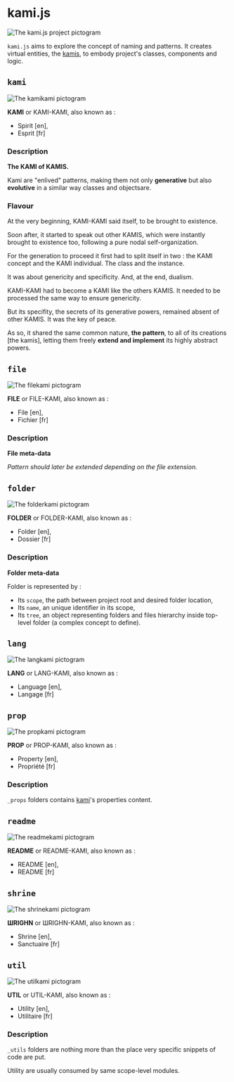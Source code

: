 # kami.js

![The kami.js project pictogram](/logo.svg)

`kami.js` aims to explore the concept of naming and patterns. It creates virtual entities, the [kamis](#kami), to embody project's classes, components and logic.















## `kami`

![The kamikami pictogram](/_shrine/kami/kami.picto.svg)

**KAMI** or KAMI-KAMI, also known as :

* Spirit [en],
* Esprit [fr]

### Description

**The KAMI of KAMIS.**

Kami are "enlived" patterns, making them
not only **generative** but also **evolutive**
in a similar way classes and objectsare.

### Flavour

At the very beginning, KAMI-KAMI said itself, to be
brought to existence.

Soon after, it started to speak out other KAMIS,
which were instantly brought to existence too, following
a pure nodal self-organization.

For the generation to proceed it first had to
split itself in two : the KAMI concept and the
KAMI individual. The class and the instance.

It was about genericity and specificity.
And, at the end, dualism.

KAMI-KAMI had to become a KAMI like the others KAMIS.
It needed to be processed the same way to ensure
genericity.

But its specifity, the secrets of its generative powers, remained
absent of other KAMIS. It was the key of peace.

As so, it shared the same common nature, **the pattern**,
to all of its creations [the kamis], letting them freely
**extend and implement** its highly abstract powers.


## `file`

![The filekami pictogram](/_shrine/file/file.picto.svg)

**FILE** or FILE-KAMI, also known as :

* File [en],
* Fichier [fr]

### Description

**File meta-data**

*Pattern should later be extended depending on
the file extension.*


## `folder`

![The folderkami pictogram](/_shrine/folder/folder.picto.svg)

**FOLDER** or FOLDER-KAMI, also known as :

* Folder [en],
* Dossier [fr]

### Description

**Folder meta-data**

Folder is represented by :
* Its `scope`, the path between project root
  and desired folder location,
* Its `name`, an unique identifier in its scope,
* Its `tree`, an object representing folders and
  files hierarchy inside top-level folder
  (a complex concept to define).



## `lang`

![The langkami pictogram](/_shrine/lang/lang.picto.svg)

**LANG** or LANG-KAMI, also known as :

* Language [en],
* Langage [fr]




## `prop`

![The propkami pictogram](/_shrine/prop/prop.picto.svg)

**PROP** or PROP-KAMI, also known as :

* Property [en],
* Propriété [fr]

### Description

`_props` folders contains
[kami](#kami)'s properties content.


## `readme`

![The readmekami pictogram](/_shrine/readme/readme.picto.svg)

**README** or README-KAMI, also known as :

* README [en],
* README [fr]




## `shrine`

![The shrinekami pictogram](/_shrine/shrine/shrine.picto.svg)

**ШRIGHN** or ШRIGHN-KAMI, also known as :

* Shrine [en],
* Sanctuaire [fr]




## `util`

![The utilkami pictogram](/_shrine/util/util.picto.svg)

**UTIL** or UTIL-KAMI, also known as :

* Utility [en],
* Utilitaire [fr]

### Description

`_utils` folders are nothing more than
the place very specific snippets of code are put.

Utility are usually consumed by same scope-level modules.
